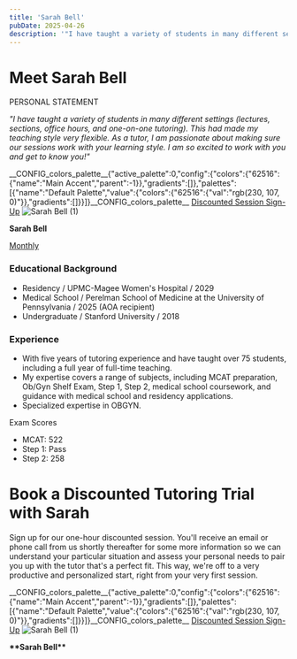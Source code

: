 ```yaml
---
title: 'Sarah Bell'
pubDate: 2025-04-26
description: '"I have taught a variety of students in many different settings (lectures, sections, office hours, and oneonone tutoring). This had made my teaching style '
---
```


# Meet Sarah Bell

PERSONAL STATEMENT

_"I have taught a variety of students in many different settings (lectures, sections, office hours, and one-on-one tutoring). This had made my teaching style very flexible. As a tutor, I am passionate about making sure our sessions work with your learning style. I am so excited to work with you and get to know you!"_

\_\_CONFIG_colors_palette\_\_{"active_palette":0,"config":{"colors":{"62516":{"name":"Main Accent","parent":-1}},"gradients":\[\]},"palettes":\[{"name":"Default Palette","value":{"colors":{"62516":{"val":"rgb(230, 107, 0)"}},"gradients":\[\]}}\]}\_\_CONFIG_colors_palette\_\_ [Discounted Session Sign-Up](/purchase-discounted-session/) ![](https://i2xfwztd2ksbegse.public.blob.vercel-storage.com/wp/2025/04/Sarah-Bell-1.webp 'Sarah Bell (1)')

**Sarah Bell**

[Monthly](#)

### Educational Background

- Residency / UPMC-Magee Women's Hospital / 2029
- Medical School / Perelman School of Medicine at the University of Pennsylvania / 2025 (AOA recipient)
- Undergraduate / Stanford University / 2018

### Experience

- With five years of tutoring experience and have taught over 75 students, including a full year of full-time teaching.
- My expertise covers a range of subjects, including MCAT preparation, Ob/Gyn Shelf Exam, Step 1, Step 2, medical school coursework, and guidance with medical school and residency applications.
- Specialized expertise in OBGYN.

Exam Scores

- MCAT: 522
- Step 1: Pass
- Step 2: 258

# Book a Discounted Tutoring Trial with Sarah

Sign up for our one-hour discounted session. You'll receive an email or phone call from us shortly thereafter for some more information so we can understand your particular situation and assess your personal needs to pair you up with the tutor that's a perfect fit. This way, we're off to a very productive and personalized start, right from your very first session.

\_\_CONFIG_colors_palette\_\_{"active_palette":0,"config":{"colors":{"62516":{"name":"Main Accent","parent":-1}},"gradients":\[\]},"palettes":\[{"name":"Default Palette","value":{"colors":{"62516":{"val":"rgb(230, 107, 0)"}},"gradients":\[\]}}\]}\_\_CONFIG_colors_palette\_\_ [Discounted Session Sign-Up](/purchase-discounted-session/) ![](https://i2xfwztd2ksbegse.public.blob.vercel-storage.com/wp/2025/04/Sarah-Bell-1.webp 'Sarah Bell (1)')

**\*\***Sarah Bell**\*\***
